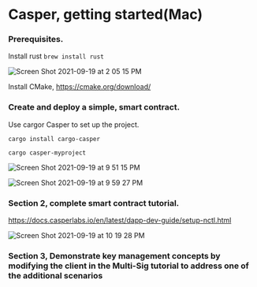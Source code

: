 # Casper, getting started(Mac) 

### Prerequisites. 
Install rust
`brew install rust `

![Screen Shot 2021-09-19 at 2 05 15 PM](https://user-images.githubusercontent.com/80616939/133941479-8dc912c0-e25b-444a-81b7-0540965a5504.png)

Install CMake, https://cmake.org/download/

### Create and deploy a simple, smart contract. 
Use cargor Casper to set up the project. 

`cargo install cargo-casper `

`cargo casper-myproject` 

![Screen Shot 2021-09-19 at 9 51 15 PM](https://user-images.githubusercontent.com/80616939/133955447-407254b5-d4af-4e90-a8e7-7375a23b503d.png)

![Screen Shot 2021-09-19 at 9 59 27 PM](https://user-images.githubusercontent.com/80616939/133955792-f46cd8ab-0692-49f3-bbed-40e80834f6ac.png)

### Section 2, complete smart contract tutorial. 

https://docs.casperlabs.io/en/latest/dapp-dev-guide/setup-nctl.html

![Screen Shot 2021-09-19 at 10 19 28 PM](https://user-images.githubusercontent.com/80616939/133956795-dc2f41c3-fa86-4b0d-9076-09acb14a113d.png)

### Section 3, Demonstrate key management concepts by modifying the client in the Multi-Sig tutorial to address one of the additional scenarios


